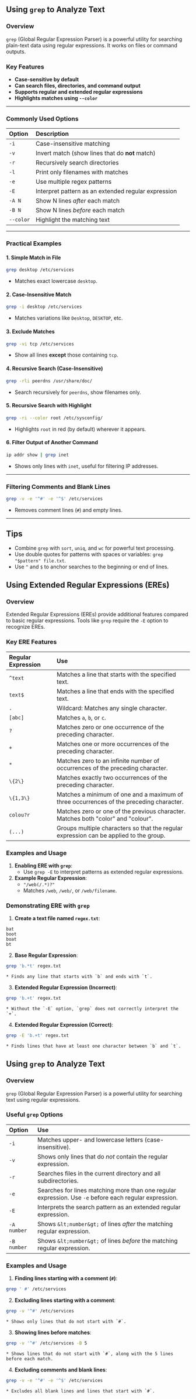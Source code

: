 ## Using `grep` to Analyze Text

### Overview

`grep` (Global Regular Expression Parser) is a powerful utility for searching plain-text data using regular expressions. It works on files or command outputs.

### Key Features

- **Case-sensitive by default**
- **Can search files, directories, and command output**
- **Supports regular and extended regular expressions**
- **Highlights matches using `--color`**

---

### Commonly Used Options

| Option | Description |
| :-- | :-- |
| `-i` | Case-insensitive matching |
| `-v` | Invert match (show lines that do **not** match) |
| `-r` | Recursively search directories |
| `-l` | Print only filenames with matches |
| `-e` | Use multiple regex patterns |
| `-E` | Interpret pattern as an extended regular expression |
| `-A N` | Show N lines *after* each match |
| `-B N` | Show N lines *before* each match |
| `--color` | Highlight the matching text |

---

### Practical Examples

#### 1. **Simple Match in File**

```bash
grep desktop /etc/services
```

* Matches exact lowercase `desktop`.


#### 2. **Case-Insensitive Match**

```bash
grep -i desktop /etc/services
```

* Matches variations like `Desktop`, `DESKTOP`, etc.


#### 3. **Exclude Matches**

```bash
grep -vi tcp /etc/services
```

* Show all lines **except** those containing `tcp`.


#### 4. **Recursive Search (Case-Insensitive)**

```bash
grep -rli peerdns /usr/share/doc/
```

* Search recursively for `peerdns`, show filenames only.


#### 5. **Recursive Search with Highlight**

```bash
grep -ri --color root /etc/sysconfig/
```

* Highlights `root` in red (by default) wherever it appears.


#### 6. **Filter Output of Another Command**

```bash
ip addr show | grep inet
```

* Shows only lines with `inet`, useful for filtering IP addresses.

---

### Filtering Comments and Blank Lines

```bash
grep -v -e '^#' -e '^$' /etc/services
```

* Removes comment lines (`#`) and empty lines.

---

## Tips

- Combine `grep` with `sort`, `uniq`, and `wc` for powerful text processing.
- Use double quotes for patterns with spaces or variables: `grep "$pattern" file.txt`.
- Use `^` and `$` to anchor searches to the beginning or end of lines.



## Using Extended Regular Expressions (EREs)

### Overview

Extended Regular Expressions (EREs) provide additional features compared to basic regular expressions. Tools like `grep` require the `-E` option to recognize EREs.

### Key ERE Features

| Regular Expression | Use |
| :-- | :-- |
| `^text` | Matches a line that starts with the specified text. |
| `text$` | Matches a line that ends with the specified text. |
| `.` | Wildcard: Matches any single character. |
| `[abc]` | Matches `a`, `b`, or `c`. |
| `?` | Matches zero or one occurrence of the preceding character. |
| `+` | Matches one or more occurrences of the preceding character. |
| `*` | Matches zero to an infinite number of occurrences of the preceding character. |
| `\{2\}` | Matches exactly two occurrences of the preceding character. |
| `\{1,3\}` | Matches a minimum of one and a maximum of three occurrences of the preceding character. |
| `colou?r` | Matches zero or one of the previous character. Matches both "color" and "colour". |
| `(...)` | Groups multiple characters so that the regular expression can be applied to the group. |

### Examples and Usage

1. **Enabling ERE with `grep`**:
    * Use `grep -E` to interpret patterns as extended regular expressions.
2. **Example Regular Expression**:
    * `"/web(/.*)?"`
    * Matches `/web`, `/web/`, or `/web/filename`.

### Demonstrating ERE with `grep`

1. **Create a text file named `regex.txt`**:

```text
bat
boot
boat
bt
```

2. **Base Regular Expression**:

```bash
grep 'b.*t' regex.txt
```

    * Finds any line that starts with `b` and ends with `t`.
3. **Extended Regular Expression (Incorrect)**:

```bash
grep 'b.+t' regex.txt
```

    * Without the `-E` option, `grep` does not correctly interpret the `+`.
4. **Extended Regular Expression (Correct)**:

```bash
grep -E 'b.+t' regex.txt
```

    * Finds lines that have at least one character between `b` and `t`.

## Using `grep` to Analyze Text

### Overview

`grep` (Global Regular Expression Parser) is a powerful utility for searching text using regular expressions.

### Useful `grep` Options

| Option | Use |
| :-- | :-- |
| `-i` | Matches upper- and lowercase letters (case-insensitive). |
| `-v` | Shows only lines that do *not* contain the regular expression. |
| `-r` | Searches files in the current directory and all subdirectories. |
| `-e` | Searches for lines matching more than one regular expression. Use `-e` before each regular expression. |
| `-E` | Interprets the search pattern as an extended regular expression. |
| `-A number` | Shows `&lt;number&gt;` of lines *after* the matching regular expression. |
| `-B number` | Shows `&lt;number&gt;` of lines *before* the matching regular expression. |

### Examples and Usage

1. **Finding lines starting with a comment (`#`)**:

```bash
grep ' #' /etc/services
```

2. **Excluding lines starting with a comment**:

```bash
grep -v '^#' /etc/services
```

    * Shows only lines that do not start with `#`.
3. **Showing lines before matches**:

```bash
grep -v '^#' /etc/services -B 5
```

    * Shows lines that do not start with `#`, along with the 5 lines before each match.
4. **Excluding comments and blank lines**:

```bash
grep -v -e '^#' -e '^$' /etc/services
```

    * Excludes all blank lines and lines that start with `#`.


